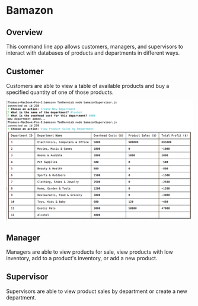 # Bamazon

## Overview

This command line app allows customers, managers, and supervisors to interact with databases of products and departments in different ways.

## Customer

Customers are able to view a table of available products and buy a specified quantity of one of those products.

![screenshot 1](https://github.com/tmd913/bamazon-node/blob/master/screenshot1.png)

## Manager

Managers are able to view products for sale, view products with low inventory, add to a product's inventory, or add a new product.

## Supervisor

Supervisors are able to view product sales by department or create a new department.